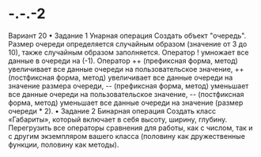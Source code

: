 # -.-.-2
Вариант 20  • Задание 1 Унарная операция  Создать объект "очередь". Размер очереди определяется случайным образом (значение от 3 до 10), также случайным образом заполняется. Оператор ! умножает все данные в очереди на (-1). Оператор ++ (префиксная форма, метод) увеличивает все данные очереди на пользовательское значение, ++ (постфиксная форма, метод) увеличивает все данные очереди на значение размера очереди, -- (префиксная форма, метод) уменьшает все данные очереди на пользовательское значение, -- (постфиксная форма, метод) уменьшает все данные очереди на значение (размер очереди * 2).  • Задание 2 Бинарная операция  Создать класс «Габариты», который включает в себя высоту, ширину, глубину. Перегрузить все операторы сравнения для работы, как с числом, так и с другим экземпляром вашего класса (половину как дружественные функции, половину как методы).
